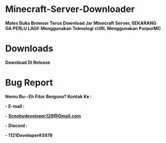 # Minecraft-Server-Downloader
**Males Buka Browser Terus Download Jar Minecraft Server, SEKARANG GA PERLU LAGI!**
**Menggunakan Teknologi cURL**
**Menggunakan PurpurMC**

# Downloads

**Download Di Release**

# Bug Report

**Nemu Bu--Eh Fitur Berguna? Kontak Ke :**

**- E-mail :**

**- Scoobydeveloper129@Gmail.com**

**- Discord :**

**- 1121Developer#3978**
